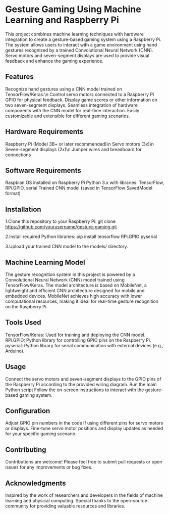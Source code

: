 # Gesture Gaming Using Machine Learning and Raspberry Pi

This project combines machine learning techniques with hardware integration to create a gesture-based gaming system using a Raspberry Pi. The system allows users to interact with a game environment using hand gestures recognized by a trained Convolutional Neural Network (CNN). Servo motors and seven-segment displays are used to provide visual feedback and enhance the gaming experience.

## Features

  Recognize hand gestures using a CNN model trained on TensorFlow/Keras.\n
  Control servo motors connected to a Raspberry Pi GPIO for physical feedback.
  Display game scores or other information on two seven-segment displays.
  Seamless integration of hardware components with the CNN model for real-time interaction.
  Easily customizable and extensible for different gaming scenarios.
  
## Hardware Requirements

  Raspberry Pi (Model 3B+ or later recommended)\n
  Servo motors (3x)\n
  Seven-segment displays (2x)\n
  Jumper wires and breadboard for connections
  
## Software Requirements
  Raspbian OS installed on Raspberry Pi
  Python 3.x with libraries: TensorFlow, RPi.GPIO, serial
  Trained CNN model (saved in TensorFlow SavedModel format)
  
## Installation
   1.Clone this repository to your Raspberry Pi:
     git clone https://github.com/yourusername/gesture-gaming.git
     
   2.Install required Python libraries:
    pip install tensorflow RPi.GPIO pyserial
    
   3.Upload your trained CNN model to the models/ directory.

## Machine Learning Model
The gesture recognition system in this project is powered by a Convolutional Neural Network (CNN) model trained using TensorFlow/Keras. The model architecture is based on MobileNet, a lightweight and efficient CNN architecture designed for mobile and embedded devices. MobileNet achieves high accuracy with lower computational resources, making it ideal for real-time gesture recognition on the Raspberry Pi.

## Tools Used
  TensorFlow/Keras: Used for training and deploying the CNN model.
  RPi.GPIO: Python library for controlling GPIO pins on the Raspberry Pi.
  pyserial: Python library for serial communication with external devices (e.g., Arduino).

## Usage
  Connect the servo motors and seven-segment displays to the GPIO pins of the Raspberry Pi 
  according to the provided wiring diagram.
  Run the main Python script
  Follow the on-screen instructions to interact with the gesture-based gaming system.

## Configuration
  Adjust GPIO pin numbers in the code if using different pins for servo motors or displays.
  Fine-tune servo motor positions and display updates as needed for your specific gaming 
  scenario.
  
## Contributing
Contributions are welcome! Please feel free to submit pull requests or open issues for any improvements or bug fixes.

## Acknowledgments
  Inspired by the work of researchers and developers in the fields of machine learning and physical computing.
  Special thanks to the open-source community for providing valuable resources and libraries.

